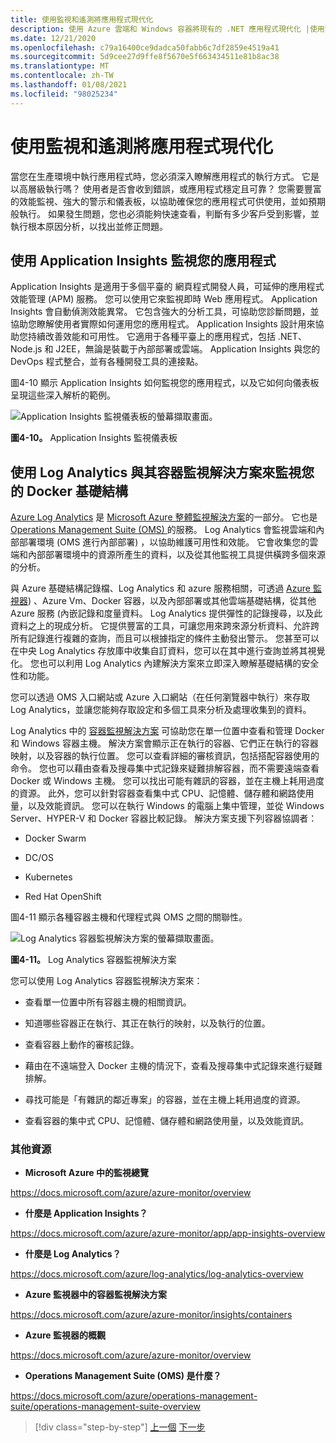 ```yaml
---
title: 使用監視和遙測將應用程式現代化
description: 使用 Azure 雲端和 Windows 容器將現有的 .NET 應用程式現代化 |使用監視和遙測將應用程式現代化
ms.date: 12/21/2020
ms.openlocfilehash: c79a16400ce9dadca50fabb6c7df2859e4519a41
ms.sourcegitcommit: 5d9cee27d9ffe8f5670e5f663434511e81b8ac38
ms.translationtype: MT
ms.contentlocale: zh-TW
ms.lasthandoff: 01/08/2021
ms.locfileid: "98025234"
---
```

# <a name="modernize-your-apps-with-monitoring-and-telemetry"></a>使用監視和遙測將應用程式現代化

當您在生產環境中執行應用程式時，您必須深入瞭解應用程式的執行方式。 它是以高層級執行嗎？ 使用者是否會收到錯誤，或應用程式穩定且可靠？ 您需要豐富的效能監視、強大的警示和儀表板，以協助確保您的應用程式可供使用，並如預期般執行。 如果發生問題，您也必須能夠快速查看，判斷有多少客戶受到影響，並執行根本原因分析，以找出並修正問題。

## <a name="monitor-your-application-with-application-insights"></a>使用 Application Insights 監視您的應用程式

Application Insights 是適用于多個平臺的 網頁程式開發人員，可延伸的應用程式效能管理 (APM) 服務。 您可以使用它來監視即時 Web 應用程式。 Application Insights 會自動偵測效能異常。 它包含強大的分析工具，可協助您診斷問題，並協助您瞭解使用者實際如何運用您的應用程式。 Application Insights 設計用來協助您持續改善效能和可用性。 它適用于各種平臺上的應用程式，包括 .NET、Node.js 和 J2EE，無論是裝載于內部部署或雲端。 Application Insights 與您的 DevOps 程式整合，並有各種開發工具的連接點。

圖4-10 顯示 Application Insights 如何監視您的應用程式，以及它如何向儀表板呈現這些深入解析的範例。

![Application Insights 監視儀表板的螢幕擷取畫面。](./media/modernize-your-apps-with-monitoring-and-telemetry/application-insights-monitoring-dashboard.png)

**圖4-10。** Application Insights 監視儀表板

## <a name="monitor-your-docker-infrastructure-with-log-analytics-and-its-container-monitoring-solution"></a>使用 Log Analytics 與其容器監視解決方案來監視您的 Docker 基礎結構

[Azure Log Analytics](/azure/log-analytics/log-analytics-overview) 是 [Microsoft Azure 整體監視解決方案](/azure/monitoring-and-diagnostics/monitoring-overview)的一部分。 它也是 [Operations Management Suite (OMS) ](/azure/operations-management-suite/operations-management-suite-overview)的服務。 Log Analytics 會監視雲端和內部部署環境 (OMS 進行內部部署) ，以協助維護可用性和效能。 它會收集您的雲端和內部部署環境中的資源所產生的資料，以及從其他監視工具提供橫跨多個來源的分析。

與 Azure 基礎結構記錄檔、Log Analytics 和 azure 服務相關，可透過 [Azure 監視器](/azure/monitoring-and-diagnostics/monitoring-overview-azure-monitor)) 、Azure Vm、Docker 容器，以及內部部署或其他雲端基礎結構，從其他 Azure 服務 (內嵌記錄和度量資料。 Log Analytics 提供彈性的記錄搜尋，以及此資料之上的現成分析。 它提供豐富的工具，可讓您用來跨來源分析資料、允許跨所有記錄進行複雜的查詢，而且可以根據指定的條件主動發出警示。 您甚至可以在中央 Log Analytics 存放庫中收集自訂資料，您可以在其中進行查詢並將其視覺化。 您也可以利用 Log Analytics 內建解決方案來立即深入瞭解基礎結構的安全性和功能。

您可以透過 OMS 入口網站或 Azure 入口網站（在任何瀏覽器中執行）來存取 Log Analytics，並讓您能夠存取設定和多個工具來分析及處理收集到的資料。

Log Analytics 中的 [容器監視解決方案](/azure/log-analytics/log-analytics-containers) 可協助您在單一位置中查看和管理 Docker 和 Windows 容器主機。 解決方案會顯示正在執行的容器、它們正在執行的容器映射，以及容器的執行位置。 您可以查看詳細的審核資訊，包括搭配容器使用的命令。 您也可以藉由查看及搜尋集中式記錄來疑難排解容器，而不需要遠端查看 Docker 或 Windows 主機。 您可以找出可能有雜訊的容器，並在主機上耗用過度的資源。 此外，您可以針對容器查看集中式 CPU、記憶體、儲存體和網路使用量，以及效能資訊。 您可以在執行 Windows 的電腦上集中管理，並從 Windows Server、HYPER-V 和 Docker 容器比較記錄。 解決方案支援下列容器協調者：

- Docker Swarm

- DC/OS

- Kubernetes

- Red Hat OpenShift

圖4-11 顯示各種容器主機和代理程式與 OMS 之間的關聯性。

![Log Analytics 容器監視解決方案的螢幕擷取畫面。](./media/modernize-your-apps-with-monitoring-and-telemetry/log-analytics-container-monitoring-solution.png)

**圖4-11。** Log Analytics 容器監視解決方案

您可以使用 Log Analytics 容器監視解決方案來：

- 查看單一位置中所有容器主機的相關資訊。

- 知道哪些容器正在執行、其正在執行的映射，以及執行的位置。

- 查看容器上動作的審核記錄。

- 藉由在不遠端登入 Docker 主機的情況下，查看及搜尋集中式記錄來進行疑難排解。

- 尋找可能是「有雜訊的鄰近專案」的容器，並在主機上耗用過度的資源。

- 查看容器的集中式 CPU、記憶體、儲存體和網路使用量，以及效能資訊。

### <a name="additional-resources"></a>其他資源

- **Microsoft Azure 中的監視總覽**

<https://docs.microsoft.com/azure/azure-monitor/overview>

- **什麼是 Application Insights？**

<https://docs.microsoft.com/azure/azure-monitor/app/app-insights-overview>

- **什麼是 Log Analytics？**

<https://docs.microsoft.com/azure/log-analytics/log-analytics-overview>

- **Azure 監視器中的容器監視解決方案**

<https://docs.microsoft.com/azure/azure-monitor/insights/containers>

- **Azure 監視器的概觀**

<https://docs.microsoft.com/azure/azure-monitor/overview>

- **Operations Management Suite (OMS) 是什麼？**

<https://docs.microsoft.com/azure/operations-management-suite/operations-management-suite-overview>

>[!div class="step-by-step"]
>[上一個](build-resilient-services-ready-for-the-cloud-embrace-transient-failures-in-the-cloud.md) 
>[下一步](life-cycle-ci-cd-pipelines-devops-tools.md)
